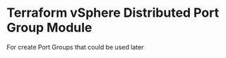 # Terraform vSphere Distributed Port Group Module

For create Port Groups that could be used later 

